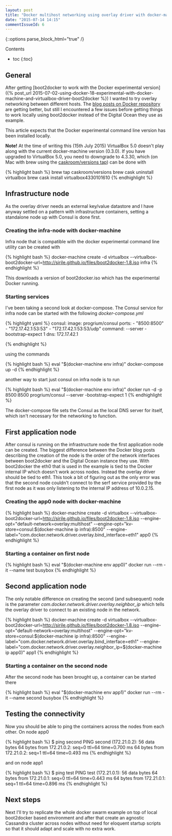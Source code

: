 ```yaml
---
layout: post
title: "Docker multihost networking using overlay driver with docker-machine and boot2docker"
date: "2015-07-14 14:15"
commentIssueId: 6
---
```


{::options parse_block_html="true" /}
<div class="toc">
Contents

* toc
{:toc}
</div>

## General

After getting [boot2docker to work with the Docker experimental version]({% post_url 2015-07-02-using-docker-18-experimental-with-docker-machine-and-virtualbox-driver-boot2docker %}) I wanted to try overlay networking between different hosts. The [blog posts on Docker repository](https://github.com/docker/docker/blob/master/experimental/compose_swarm_networking.md) are getting better, but still I encountered a few issues before getting things to work locally using boot2docker instead of the Digital Ocean they use as example.

This article expects that the Docker experimental command line version has been installed locally.

**Note!** At the time of writing this (15th July 2015) VirtualBox 5.0 doesn't play along with the current docker-machine version (0.3.0). If you have upgraded to VirtualBox 5.0, you need to downgrade to 4.3.30, which (on Mac with brew using the [caskroom/versions tap](https://github.com/caskroom/homebrew-cask/blob/master/USAGE.md#additional-taps-optional)) can be done with

{% highlight bash %}
brew tap caskroom/versions
brew cask uninstall virtualbox
brew cask install virtualbox4330101610
{% endhighlight %}

## Infrastructure node

As the overlay driver needs an external key/value datastore and I have anyway settled on a pattern with infrastructure containers, setting a standalone node up with Consul is done first.

### Creating the infra-node with docker-machine

Infra node that is compatible with the docker experimental command line utility can be created with

{% highlight bash %}
docker-machine create -d virtualbox --virtualbox-boot2docker-url=http://sirile.github.io/files/boot2docker-1.8.iso infra
{% endhighlight %}

This downloads a version of boot2docker.iso which has the experimental Docker running.

### Starting services

I've been taking a second look at docker-compose. The Consul service for infra node can be started with the following _docker-compose.yml_

{% highlight yaml %}
consul:
  image: progrium/consul
  ports:
    - "8500:8500"
    - "172.17.42.1:53:53"
    - "172.17.42.1:53:53/udp"
  command: --server -bootstrap-expect 1
  dns: 172.17.42.1

{% endhighlight %}

using the commands

{% highlight bash %}
eval "$(docker-machine env infra)"
docker-compose up -d
{% endhighlight %}

another way to start just consul on infra node is to run

{% highlight bash %}
eval "$(docker-machine env infra)"
docker run -d -p 8500:8500 progrium/consul --server -bootstrap-expect 1
{% endhighlight %}

The docker-compose file sets the Consul as the local DNS server for itself, which isn't necessary for the networking to function.

## First application node

After consul is running on the infrastructure node the first application node can be created. The biggest difference between the Docker blog posts describing the creation of the node is the order of the network interfaces between boot2docker and the Digital Ocean instance they use. With boot2docker the eth0 that is used in the example is tied to the Docker internal IP which doesn't work across nodes. Instead the overlay driver should be tied to eth1. This took a bit of figuring out as the only error was that the second node couldn't connect to the serf service provided by the first node as it was only listening to the internal IP address of 10.0.2.15.

### Creating the app0 node with docker-machine

{% highlight bash %}
docker-machine create -d virtualbox --virtualbox-boot2docker-url=http://sirile.github.io/files/boot2docker-1.8.iso --engine-opt="default-network=overlay:multihost" --engine-opt="kv-store=consul:$(docker-machine ip infra):8500" --engine-label="com.docker.network.driver.overlay.bind_interface=eth1" app0
{% endhighlight %}

### Starting a container on first node

{% highlight bash %}
eval "$(docker-machine env app0)"
docker run --rm -it --name test busybox
{% endhighlight %}

## Second application node

The only notable difference on creating the second (and subsequent) node is the parameter _com.docker.network.driver.overlay.neighbor_ip_ which tells the overlay driver to connect to an existing node in the network.

{% highlight bash %}
docker-machine create -d virtualbox --virtualbox-boot2docker-url=http://sirile.github.io/files/boot2docker-1.8.iso --engine-opt="default-network=overlay:multihost" --engine-opt="kv-store=consul:$(docker-machine ip infra):8500" --engine-label="com.docker.network.driver.overlay.bind_interface=eth1" --engine-label="com.docker.network.driver.overlay.neighbor_ip=$(docker-machine ip app0)" app1
{% endhighlight %}

### Starting a container on the second node

After the second node has been brought up, a container can be started there

{% highlight bash %}
eval "$(docker-machine env app1)"
docker run --rm -it --name second busybox
{% endhighlight %}

## Testing the connectivity

Now you should be able to ping the containers across the nodes from each other. On node app0

{% highlight bash %}
$ ping second
PING second (172.21.0.2): 56 data bytes
64 bytes from 172.21.0.2: seq=0 ttl=64 time=0.700 ms
64 bytes from 172.21.0.2: seq=1 ttl=64 time=0.493 ms
{% endhighlight %}

and on node app1

{% highlight bash %}
$ ping test
PING test (172.21.0.1): 56 data bytes
64 bytes from 172.21.0.1: seq=0 ttl=64 time=0.443 ms
64 bytes from 172.21.0.1: seq=1 ttl=64 time=0.896 ms
{% endhighlight %}

## Next steps

Next I'll try to replicate the whole docker swarm example on top of local boot2docker based environment and after that create an agnostic Cassandra cluster across nodes without need for eloquent startup scripts so that it should adapt and scale with no extra work.
